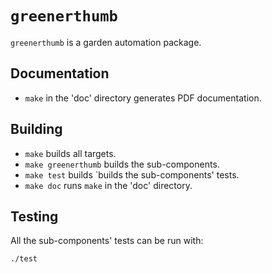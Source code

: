# `greenerthumb`

`greenerthumb` is a garden automation package.

## Documentation

* `make` in the 'doc' directory generates PDF documentation.

## Building

* `make` builds all targets.
* `make greenerthumb` builds the sub-components.
* `make test` builds `builds the sub-components' tests.
* `make doc` runs `make` in the 'doc' directory.

## Testing

All the sub-components' tests can be run with:

```
./test
```
